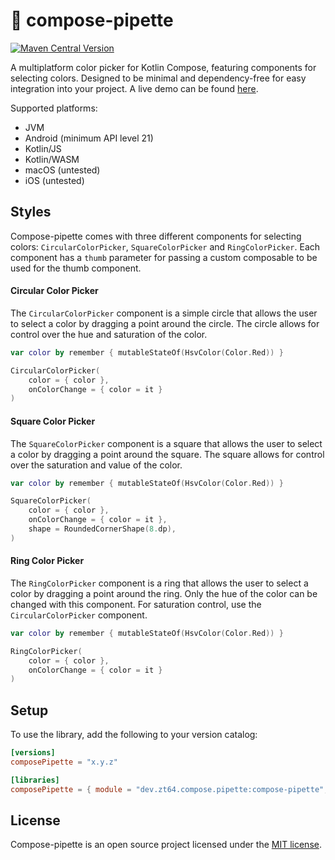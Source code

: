 # 🎨 compose-pipette

[![Maven Central Version](https://img.shields.io/maven-central/v/dev.zt64.compose.pipette/compose-pipette)](https://central.sonatype.com/artifact/dev.zt64.compose.pipette/compose-pipette)

A multiplatform color picker for Kotlin Compose, featuring components for selecting colors. Designed to be minimal and
dependency-free for easy integration into your project. A live demo can be
found [here](https://zt64.github.io/compose-pipette/).

Supported platforms:

- JVM
- Android (minimum API level 21)
- Kotlin/JS
- Kotlin/WASM
- macOS (untested)
- iOS (untested)

## Styles

Compose-pipette comes with three different components for selecting colors: `CircularColorPicker`, `SquareColorPicker`
and `RingColorPicker`. Each component has a `thumb` parameter for passing a custom composable to be used for the thumb
component.

#### Circular Color Picker

The `CircularColorPicker` component is a simple circle that allows the user to select a color by dragging a point around
the
circle. The circle allows for control over the hue and saturation of the color.

```kotlin
var color by remember { mutableStateOf(HsvColor(Color.Red)) }

CircularColorPicker(
    color = { color },
    onColorChange = { color = it }
)
```

#### Square Color Picker

The `SquareColorPicker` component is a square that allows the user to select a color by dragging a point around the
square.
The square allows for control over the saturation and value of the color.

```kotlin
var color by remember { mutableStateOf(HsvColor(Color.Red)) }

SquareColorPicker(
    color = { color },
    onColorChange = { color = it },
    shape = RoundedCornerShape(8.dp),
)
```

#### Ring Color Picker

The `RingColorPicker` component is a ring that allows the user to select a color by dragging a point around the ring.
Only the hue of the color can be changed with this component. For saturation control, use the `CircularColorPicker`
component.

```kotlin
var color by remember { mutableStateOf(HsvColor(Color.Red)) }

RingColorPicker(
    color = { color },
    onColorChange = { color = it }
)
```

## Setup

To use the library, add the following to your version catalog:

```toml
[versions]
composePipette = "x.y.z"

[libraries]
composePipette = { module = "dev.zt64.compose.pipette:compose-pipette", version.ref = "composePipette" }
```

## License

Compose-pipette is an open source project licensed under the [MIT license](LICENSE).